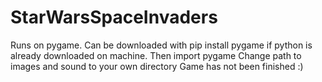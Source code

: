 # StarWarsSpaceInvaders
Runs on pygame. Can be downloaded with pip install pygame if python is already downloaded on machine. Then import pygame
Change path to images and sound to your own directory
Game has not been finished :)

